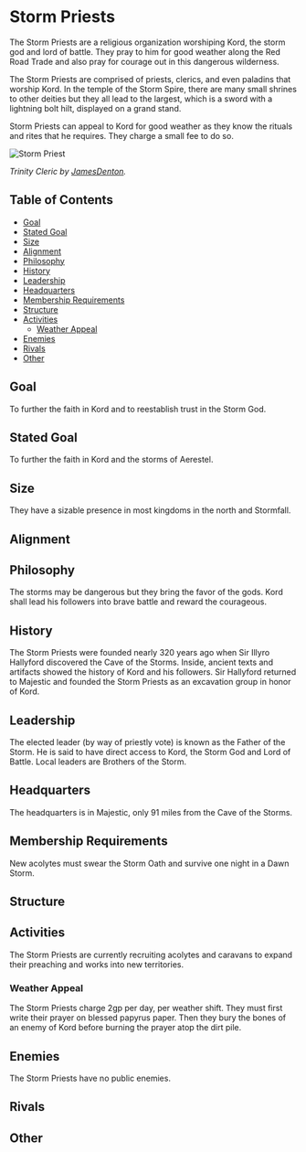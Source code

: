 # Storm Priests <!-- omit in toc -->

The Storm Priests are a religious organization worshiping Kord, the storm god and lord of battle. They pray to him for good weather along the Red Road Trade and also pray for courage out in this dangerous wilderness.

The Storm Priests are comprised of priests, clerics, and even paladins that worship Kord. In the temple of the Storm Spire, there are many small shrines to other deities but they all lead to the largest, which is a sword with a lightning bolt hilt, displayed on a grand stand.

Storm Priests can appeal to Kord for good weather as they know the rituals and rites that he requires. They charge a small fee to do so.

![Storm Priest](https://images-wixmp-ed30a86b8c4ca887773594c2.wixmp.com/f/c2cbab2d-d66f-4fea-8e65-3c693214dc8e/d2qlfcd-7e6ec944-dada-49b7-86df-11d73b949caa.jpg?token=eyJ0eXAiOiJKV1QiLCJhbGciOiJIUzI1NiJ9.eyJzdWIiOiJ1cm46YXBwOjdlMGQxODg5ODIyNjQzNzNhNWYwZDQxNWVhMGQyNmUwIiwiaXNzIjoidXJuOmFwcDo3ZTBkMTg4OTgyMjY0MzczYTVmMGQ0MTVlYTBkMjZlMCIsIm9iaiI6W1t7InBhdGgiOiJcL2ZcL2MyY2JhYjJkLWQ2NmYtNGZlYS04ZTY1LTNjNjkzMjE0ZGM4ZVwvZDJxbGZjZC03ZTZlYzk0NC1kYWRhLTQ5YjctODZkZi0xMWQ3M2I5NDljYWEuanBnIn1dXSwiYXVkIjpbInVybjpzZXJ2aWNlOmZpbGUuZG93bmxvYWQiXX0.53LSc1vw4TsqobqwBGlKd7V1YGajAI8XfAXV9bZTzNQ)

*Trinity Cleric by [JamesDenton](https://www.deviantart.com/jamesdenton).*

## Table of Contents <!-- omit in toc -->

- [Goal](#Goal)
- [Stated Goal](#Stated-Goal)
- [Size](#Size)
- [Alignment](#Alignment)
- [Philosophy](#Philosophy)
- [History](#History)
- [Leadership](#Leadership)
- [Headquarters](#Headquarters)
- [Membership Requirements](#Membership-Requirements)
- [Structure](#Structure)
- [Activities](#Activities)
  - [Weather Appeal](#Weather-Appeal)
- [Enemies](#Enemies)
- [Rivals](#Rivals)
- [Other](#Other)

## Goal

To further the faith in Kord and to reestablish trust in the Storm God.

## Stated Goal

To further the faith in Kord and the storms of Aerestel.

## Size

They have a sizable presence in most kingdoms in the north and Stormfall.

## Alignment

## Philosophy

The storms may be dangerous but they bring the favor of the gods. Kord shall lead his followers into brave battle and reward the courageous.

## History

The Storm Priests were founded nearly 320 years ago when Sir Illyro Hallyford discovered the Cave of the Storms. Inside, ancient texts and artifacts showed the history of Kord and his followers. Sir Hallyford returned to Majestic and founded the Storm Priests as an excavation group in honor of Kord.

## Leadership

The elected leader (by way of priestly vote) is known as the Father of the Storm. He is said to have direct access to Kord, the Storm God and Lord of Battle. Local leaders are Brothers of the Storm.

## Headquarters

The headquarters is in Majestic, only 91 miles from the Cave of the Storms.

## Membership Requirements

New acolytes must swear the Storm Oath and survive one night in a Dawn Storm.

## Structure

## Activities

The Storm Priests are currently recruiting acolytes and caravans to expand their preaching and works into new territories.

### Weather Appeal

The Storm Priests charge 2gp per day, per weather shift. They must first write their prayer on blessed papyrus paper. Then they bury the bones of an enemy of Kord before burning the prayer atop the dirt pile.

## Enemies

The Storm Priests have no public enemies.

## Rivals

## Other
